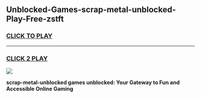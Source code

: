 
## Unblocked-Games-scrap-metal-unblocked-Play-Free-zstft
<h3>
<a href="https://premium76.site?title=scrap-metal-unblocked&ref=19M">CLICK TO PLAY</a></h3>
<hr>

<h3>
<a href="https://premium76.site?title=scrap-metal-unblocked&ref=19M">CLICK 2 PLAY</a>
  
</h3>

<a href="https://premium76.site?title=scrap-metal-unblocked&ref=19M"><img src="https://clearcache.store/games.png"></a>


**scrap-metal-unblocked games unblocked: Your Gateway to Fun and Accessible Online Gaming**
